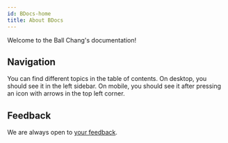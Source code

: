 ```yaml
---
id: BDocs-home
title: About BDocs
---
```

Welcome to the Ball Chang's documentation!

## Navigation

You can find different topics in the table of contents. On desktop, you should see it in the left sidebar. On mobile, you should see it after pressing an icon with arrows in the top left corner.

## Feedback

We are always open to [your feedback](https://gitlab.com/zhangbolily/BDocs/issues).